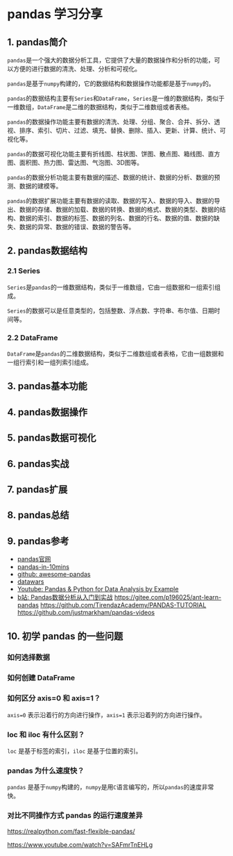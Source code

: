 # pandas 学习分享

## 1. pandas简介

`pandas`是一个强大的数据分析工具，它提供了大量的数据操作和分析的功能，可以方便的进行数据的清洗、处理、分析和可视化。

`pandas`是基于`numpy`构建的，它的数据结构和数据操作功能都是基于`numpy`的。

`pandas`的数据结构主要有`Series`和`DataFrame`，`Series`是一维的数据结构，类似于一维数组，`DataFrame`是二维的数据结构，类似于二维数组或者表格。

`pandas`的数据操作功能主要有数据的清洗、处理、分组、聚合、合并、拆分、透视、排序、索引、切片、过滤、填充、替换、删除、插入、更新、计算、统计、可视化等。

`pandas`的数据可视化功能主要有折线图、柱状图、饼图、散点图、箱线图、直方图、面积图、热力图、雷达图、气泡图、3D图等。

`pandas`的数据分析功能主要有数据的描述、数据的统计、数据的分析、数据的预测、数据的建模等。

`pandas`的数据扩展功能主要有数据的读取、数据的写入、数据的导入、数据的导出、数据的存储、数据的加载、数据的转换、数据的格式、数据的类型、数据的结构、数据的索引、数据的标签、数据的列名、数据的行名、数据的值、数据的缺失、数据的异常、数据的错误、数据的警告等。

## 2. pandas数据结构

### 2.1 Series

`Series`是`pandas`的一维数据结构，类似于一维数组，它由一组数据和一组索引组成。

`Series`的数据可以是任意类型的，包括整数、浮点数、字符串、布尔值、日期时间等。

### 2.2 DataFrame

`DataFrame`是`pandas`的二维数据结构，类似于二维数组或者表格，它由一组数据和一组行索引和一组列索引组成。

## 3. pandas基本功能

## 4. pandas数据操作

## 5. pandas数据可视化

## 6. pandas实战

## 7. pandas扩展

## 8. pandas总结

## 9. pandas参考

- [pandas官网](https://pandas.pydata.org/)
- [pandas-in-10mins](https://pandas.pydata.org/pandas-docs/stable/user_guide/10min.html)
- [github: awesome-pandas](https://github.com/tommyod/awesome-pandas)
- [datawars](https://www.datawars.io)
- [Youtube: Pandas & Python for Data Analysis by Example](https://www.youtube.com/watch?v=gtjxAH8uaP0&t=14438s)
- [b站: Pandas数据分析从入门到实战](https://www.bilibili.com/video/BV1UJ411A7Fs/?share_source=copy_web&vd_source=5c8729076441eed586be2fd2d1d6f658)
https://gitee.com/p196025/ant-learn-pandas
https://github.com/TirendazAcademy/PANDAS-TUTORIAL
https://github.com/justmarkham/pandas-videos


## 10. 初学 pandas 的一些问题

### 如何选择数据

### 如何创建 DataFrame

### 如何区分 axis=0 和 axis=1？

`axis=0` 表示沿着行的方向进行操作，`axis=1` 表示沿着列的方向进行操作。

### loc 和 iloc 有什么区别？

`loc` 是基于标签的索引，`iloc` 是基于位置的索引。

### pandas 为什么速度快？

`pandas` 是基于`numpy`构建的，`numpy`是用`C`语言编写的，所以`pandas`的速度非常快。

### 对比不同操作方式 pandas 的运行速度差异

https://realpython.com/fast-flexible-pandas/

https://www.youtube.com/watch?v=SAFmrTnEHLg
